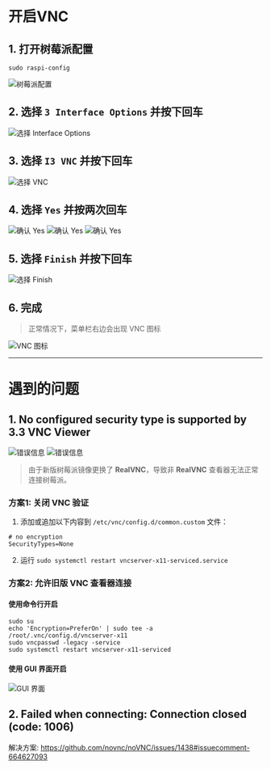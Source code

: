 # 开启VNC

## 1. 打开树莓派配置

```shell
sudo raspi-config
```

![树莓派配置](https://github.com/user-attachments/assets/ec7cc746-0f42-4113-a34c-12a79d74dabe)

## 2. 选择 `3 Interface Options` 并按下回车

![选择 Interface Options](https://github.com/user-attachments/assets/9863a1b4-66df-4254-8e28-f02f9c85dd29)

## 3. 选择 `I3 VNC` 并按下回车

![选择 VNC](https://github.com/user-attachments/assets/86e38a57-8592-4af3-940f-881ee46a3309)

## 4. 选择 `Yes` 并按两次回车

![确认 Yes](https://github.com/user-attachments/assets/0ff365eb-aa19-44b1-89bc-911e4274e044)
![确认 Yes](https://github.com/user-attachments/assets/63c6adff-f007-4e06-a7dd-a63715355c9f)
![确认 Yes](https://github.com/user-attachments/assets/ca6ae887-f2ce-4e2c-ace6-b0e93e1d0428)

## 5. 选择 `Finish` 并按下回车

![选择 Finish](https://github.com/user-attachments/assets/dccd4ae5-24be-4575-b141-9697ed5e9969)

## 6. 完成

> 正常情况下，菜单栏右边会出现 VNC 图标

![VNC 图标](https://github.com/user-attachments/assets/c09b5460-3a75-4d27-a7be-c9933a6c36b8)

---

# 遇到的问题

## 1. No configured security type is supported by 3.3 VNC Viewer

![错误信息](https://github.com/user-attachments/assets/f7c71009-e46c-4ab8-8837-783e1ccc6dd9)
![错误信息](https://github.com/user-attachments/assets/9ca920b5-9da7-4a71-84b5-665d1213751e)

> 由于新版树莓派镜像更换了 **RealVNC**，导致非 **RealVNC** 查看器无法正常连接树莓派。

### 方案1: 关闭 VNC 验证

1. 添加或追加以下内容到 `/etc/vnc/config.d/common.custom` 文件：

```text
# no encryption
SecurityTypes=None
```

2. 运行 `sudo systemctl restart vncserver-x11-serviced.service`

### 方案2: 允许旧版 VNC 查看器连接

#### 使用命令行开启

```shell
sudo su
echo 'Encryption=PreferOn' | sudo tee -a /root/.vnc/config.d/vncserver-x11
sudo vncpasswd -legacy -service
sudo systemctl restart vncserver-x11-serviced
```

#### 使用 GUI 界面开启

![GUI 界面](https://github.com/user-attachments/assets/800804dc-190b-4ef9-993d-c17cc5b373ad)

## 2. Failed when connecting: Connection closed (code: 1006)

解决方案: https://github.com/novnc/noVNC/issues/1438#issuecomment-664627093